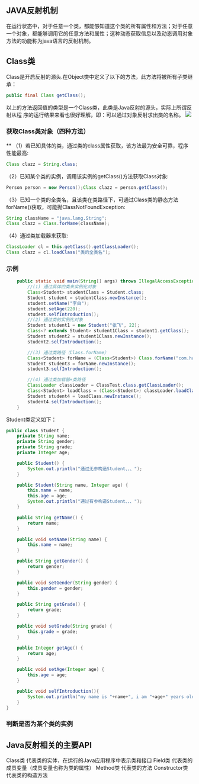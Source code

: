 ## JAVA反射机制
在运行状态中，对于任意一个类，都能够知道这个类的所有属性和方法；对于任意一个对象，都能够调用它的任意方法和属性；这种动态获取信息以及动态调用对象方法的功能称为java语言的反射机制。
## Class类
Class是开启反射的源头.在Object类中定义了以下的方法，此方法将被所有子类继承：
```java
public final Class getClass();
```


以上的方法返回值的类型是一个Class类，此类是Java反射的源头，实际上所谓反射从程 序的运行结果来看也很好理解，即：可以通过对象反射求出类的名称。
![](https://cdn.nlark.com/yuque/0/2020/jpeg/1039463/1594439354288-c7774bea-3bb1-4a27-bab6-acce7fbccad8.jpeg#align=left&display=inline&height=136&margin=%5Bobject%20Object%5D&originHeight=131&originWidth=640&size=0&status=done&style=none&width=662)
### 获取Class类对象（四种方法）
**
（1）若已知具体的类，通过类的class属性获取，该方法最为安全可靠，程序性能最高:
```java
Class clazz = String.class;
```


（2）已知某个类的实例，调用该实例的getClass()方法获取Class对象:
```java
Person person = new Person();Class clazz = person.getClass();
```


（3）已知一个类的全类名，且该类在类路径下，可通过Class类的静态方法forName()获取，可能抛ClassNotFoundException:
```java
String className = "java.lang.String";
Class clazz = Class.forName(className);

```


（4）通过类加载器来获取:
```java
ClassLoader cl = this.getClass().getClassLoader();
Class clazz = cl.loadClass("类的全类名");
```


### 示例
```java
    public static void main(String[] args) throws IllegalAccessException, InstantiationException, ClassNotFoundException {
        //(1) 通过具体的类来实例化对象
        Class<Student> studentClass = Student.class;
        Student student = studentClass.newInstance();
        student.setName("李白");
        student.setAge(220);
        student.selfIntroduction();
        //(2) 通过类的实例化对象
        Student student1 = new Student("张飞", 22);
        Class<? extends Student> student1Class = student1.getClass();
        Student student2 = student1Class.newInstance();
        student2.selfIntroduction();

        //(3) 通过类路径（Class.forName）
        Class<Student> forName = (Class<Student>) Class.forName("com.haan.reflect.Student");
        Student student3 = forName.newInstance();
        student3.selfIntroduction();

        //(4) 通过类加载器+类路径
        ClassLoader classLoader = ClassTest.class.getClassLoader();
        Class<Student> loadClass = (Class<Student>) classLoader.loadClass("com.haan.reflect.Student");
        Student student4 = loadClass.newInstance();
        student4.selfIntroduction();
    }
```
Student类定义如下：
```java
public class Student {
    private String name;
    private String gender;
    private String grade;
    private Integer age;

    public Student() {
        System.out.println("通过无参构造Student、、、");
    }

    public Student(String name, Integer age) {
        this.name = name;
        this.age = age;
        System.out.println("通过有参构造Student、、、");
    }

    public String getName() {
        return name;
    }

    public void setName(String name) {
        this.name = name;
    }

    public String getGender() {
        return gender;
    }

    public void setGender(String gender) {
        this.gender = gender;
    }

    public String getGrade() {
        return grade;
    }

    public void setGrade(String grade) {
        this.grade = grade;
    }

    public Integer getAge() {
        return age;
    }

    public void setAge(Integer age) {
        this.age = age;
    }

    public void selfIntroduction(){
        System.out.println("my name is "+name+", i am "+age+" years old!");
    }
}
```
### 判断是否为某个类的实例


## Java反射相关的主要API
Class类 代表类的实体，在运行的Java应用程序中表示类和接口
Field类 代表类的成员变量（成员变量也称为类的属性）
Method类 代表类的方法
Constructor类 代表类的构造方法
